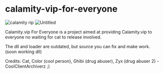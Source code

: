 # calamity-vip-for-everyone
![calamity rip](https://user-images.githubusercontent.com/100206545/163003839-70ee9a92-201a-4ebc-8cd0-9208eb9f85a4.png)
![Untitled](https://user-images.githubusercontent.com/100206545/163390847-b58dfc14-f740-4e12-8af4-0b368616e8fa.png)

Calamity.vip For Everyone is a project aimed at providing Calamity.vip to everyone no waiting for cat to release involved.

The dll and loader are outdated, but source you can fix and make work. (soon working dll)

Credits: 
Cat,
Color (cool person),
Ghibi (drug abuser),
Zyx (drug abuser 2) - CoolClientArchiverz ;)
